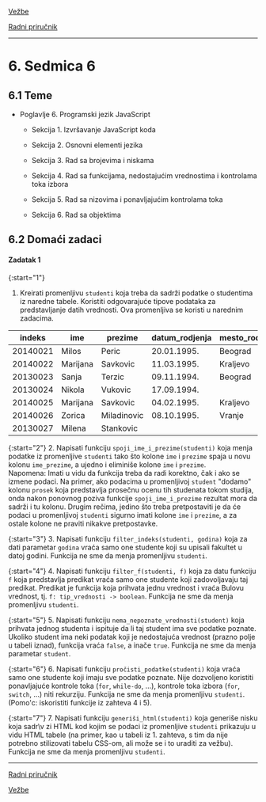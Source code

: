 [Vežbe](../../../README.md)

[Radni priručnik](../../README.md)

-----

# 6. Sedmica 6

## 6.1 Teme

- Poglavlje 6. Programski jezik JavaScript

   - Sekcija 1. Izvršavanje JavaScript koda

   - Sekcija 2. Osnovni elementi jezika

   - Sekcija 3. Rad sa brojevima i niskama

   - Sekcija 4. Rad sa funkcijama, nedostajućim vrednostima i kontrolama toka izbora

   - Sekcija 5. Rad sa nizovima i ponavljajućim kontrolama toka

   - Sekcija 6. Rad sa objektima

## 6.2 Domaći zadaci

#### Zadatak 1

{:start="1"}
1. Kreirati promenljivu `studenti` koja treba da sadrži podatke o studentima iz naredne tabele. Koristiti odgovarajuće tipove podataka za predstavljanje datih vrednosti. Ova promenljiva se koristi u narednim zadacima.

| indeks | ime | prezime | datum_rodjenja | mesto_rodjenja | datum_upisa | 
| ------ | ----| ------ | ----------- | -------------- | -------------- |
| 20140021 | Milos    | Peric       | 20.01.1995. | Beograd | 06.07.2014.  | 
| 20140022 | Marijana | Savkovic    | 11.03.1995. | Kraljevo | 05.07.2014. | 
| 20130023 | Sanja    | Terzic      | 09.11.1994. | Beograd | 04.07.2013.  | 
| 20130024 | Nikola   | Vukovic     | 17.09.1994. |   | 04.07.2013. | 
| 20140025 | Marijana | Savkovic    | 04.02.1995. | Kraljevo | 06.07.2014. | 
| 20140026 | Zorica   | Miladinovic | 08.10.1995. | Vranje | 06.07.2014. | 
| 20130027 | Milena   | Stankovic   |  |  | |

{:start="2"}
2. Napisati funkciju `spoji_ime_i_prezime(studenti)` koja menja podatke iz promenljive `studenti` tako što kolone `ime` i `prezime` spaja u novu kolonu `ime_prezime`, a ujedno i eliminiše kolone `ime` i `prezime`. <br> 
Napomena: Imati u vidu da funkcija treba da radi korektno, čak i ako se izmene podaci. Na primer, ako podacima u promenljivoj `student` "dodamo" kolonu `prosek` koja predstavlja prosečnu ocenu tih studenata tokom studija, onda nakon ponovnog poziva funkcije `spoji_ime_i_prezime` rezultat mora da sadrži i tu kolonu. Drugim rečima, jedino što treba pretpostaviti je da će podaci u promenljivoj `studenti` sigurno imati kolone `ime` i `prezime`, a za ostale kolone ne praviti nikakve pretpostavke.

{:start="3"}
3. Napisati funkciju `filter_indeks(studenti, godina)` koja za dati parametar `godina` vraća samo one studente koji su upisali fakultet u datoj godini. Funkcija ne sme da menja promenljivu `studenti`.

{:start="4"}
4. Napisati funkciju `filter_f(studenti, f)` koja za datu funkciju `f` koja predstavlja predikat vraća samo one studente koji zadovoljavaju taj predikat. Predikat je funkcija koja prihvata jednu vrednost i vraća Bulovu vrednost, tj. `f: tip_vrednosti -> boolean`. Funkcija ne sme da menja promenljivu `studenti`.

{:start="5"}
5. Napisati funkciju `nema_nepoznate_vrednosti(student)` koja prihvata jednog studenta i ispituje da li taj student ima sve podatke poznate. Ukoliko student ima neki podatak koji je nedostajuća vrednost (prazno polje u tabeli iznad), funkcija vraća `false`, a inače `true`. Funkcija ne sme da menja parametar `student`.

{:start="6"}
6. Napisati funkciju `pročisti_podatke(studenti)` koja vraća samo one studente koji imaju sve podatke poznate. Nije dozvoljeno koristiti ponavljajuće kontrole toka (`for`, `while-do`, ...), kontrole toka izbora (`for`, `switch`, ...) niti rekurziju. Funkcija ne sme da menja promenljivu `studenti`. (Pomo\'c: iskoristiti funkcije iz zahteva 4 i 5).

{:start="7"}
7. Napisati funkciju `generiši_html(studenti)` koja generiše nisku koja sadr\v zi HTML kod kojim se podaci iz promenljive `studenti` prikazuju u vidu HTML tabele (na primer, kao u tabeli iz 1. zahteva, s tim da nije potrebno stilizovati tabelu CSS-om, ali može se i to uraditi za vežbu). Funkcija ne sme da menja promenljivu `studenti`.

-----

[Radni priručnik](../../README.md)

[Vežbe](../../../README.md)
